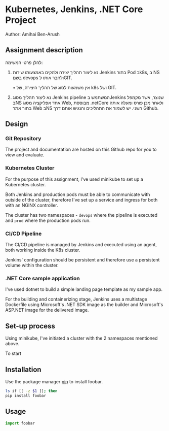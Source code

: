 
# Kubernetes, Jenkins, .NET Core Project
Author: Amihai Ben-Arush

## Assignment description
להלן פרטי המשימה:

1. נא ליצור תהליך יצירה ולהקים באמצעותו שירות Jenkins בתור Pod בk8s, ב NS בשם devops ולחבר אותו לGIT.

   • אין משמעות לסוג של תהליך היצירה, של k8s ושל GIT.

2. נא ליצור תהליך מסוג Jenkins pipeline המשתמש בJenkins שנוצר,
אשר מקמפל בNS אחד אפליקציה מסוג Web, מבוססת  .netCore
ולאחר מכן פורס ומעלה אותה בתור אתר Web בNS השני.
יש לשמור את התהליכים והנגיש אותם דרך Github.

## Design
### Git Repository
The project and documentation are hosted on this Github repo for you to view and evaluate.

### Kubernetes Cluster
For the purpose of this assignment, I've used minikube to set up a Kubernetes cluster.

Both Jenkins and production pods must be able to communicate with outside of the cluster, therefore I've set up a service and ingress for both with an NGINX controller.

The cluster has two namespaces - `devops` where the pipeline is executed and `prod` where the production pods run.

### CI/CD Pipeline
The CI/CD pipeline is managed by Jenkins and executed using an agent, both working inside the K8s cluster.

Jenkins' configuration should be persistent and therefore use a persistent volume within the cluster.

### .NET Core sample application
I've used dotnet to build a simple landing page template as my sample app.

For the building and containerizing stage, Jenkins uses a multistage Dockerfile using Microsoft's .NET SDK image as the builder and Microsoft's ASP.NET image for the delivered image.

## Set-up process
Using minikube, I've initiated a cluster with the 2 namespaces mentioned above.

To start 

## Installation

Use the package manager [pip](https://pip.pypa.io/en/stable/) to install foobar.

```bash
ls if [[ -z $1 ]]; then
pip install foobar
```

## Usage

```python
import foobar
```